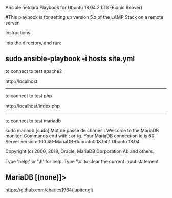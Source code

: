 Ansible netdara Playbook for Ubuntu 18.04.2 LTS (Bionic Beaver)
  
#This playbook is for setting up version 5.x of the LAMP Stack on a remote server

Instructions

into the directory, and run:

sudo ansible-playbook -i hosts site.yml
---------------------------------------------
to connect to test apache2

http://localhost

----------------------------------------------
to connect to test php

http://localhost/index.php

----------------------------------------------
to connect to test mariadb

sudo mariadb
[sudo] Mot de passe de charles : 
Welcome to the MariaDB monitor.  Commands end with ; or \g.
Your MariaDB connection id is 60
Server version: 10.1.40-MariaDB-0ubuntu0.18.04.1 Ubuntu 18.04

Copyright (c) 2000, 2018, Oracle, MariaDB Corporation Ab and others.

Type 'help;' or '\h' for help. Type '\c' to clear the current input statement.

MariaDB [(none)]> 
---------------------------------------------

https://github.com/charles1964/jupiter.git
